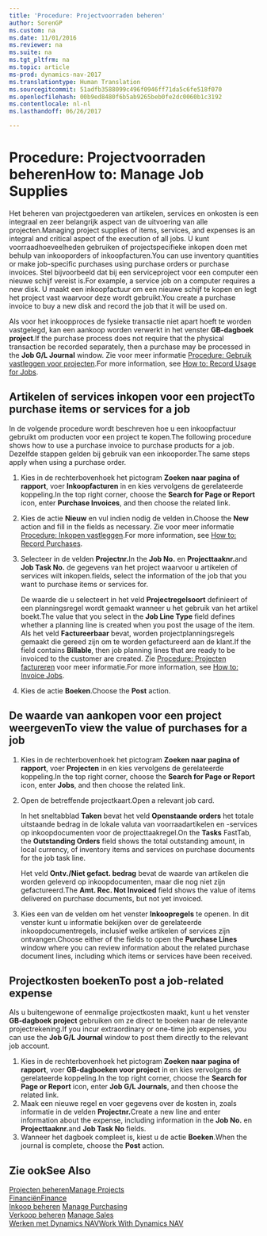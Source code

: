 ```yaml
---
title: 'Procedure: Projectvoorraden beheren'
author: SorenGP
ms.custom: na
ms.date: 11/01/2016
ms.reviewer: na
ms.suite: na
ms.tgt_pltfrm: na
ms.topic: article
ms-prod: dynamics-nav-2017
ms.translationtype: Human Translation
ms.sourcegitcommit: 51adfb3588099c496f0946ff71da5c6fe518f070
ms.openlocfilehash: 00b9ed8480f6b5ab9265beb0fe2dc0060b1c3192
ms.contentlocale: nl-nl
ms.lasthandoff: 06/26/2017

---
```


# <a name="how-to-manage-job-supplies"></a><span data-ttu-id="2da28-102">Procedure: Projectvoorraden beheren</span><span class="sxs-lookup"><span data-stu-id="2da28-102">How to: Manage Job Supplies</span></span>
<span data-ttu-id="2da28-103">Het beheren van projectgoederen van artikelen, services en onkosten is een integraal en zeer belangrijk aspect van de uitvoering van alle projecten.</span><span class="sxs-lookup"><span data-stu-id="2da28-103">Managing project supplies of items, services, and expenses is an integral and critical aspect of the execution of all jobs.</span></span> <span data-ttu-id="2da28-104">U kunt voorraadhoeveelheden gebruiken of projectspecifieke inkopen doen met behulp van inkooporders of inkoopfacturen.</span><span class="sxs-lookup"><span data-stu-id="2da28-104">You can use inventory quantities or make job-specific purchases using purchase orders or purchase invoices.</span></span> <span data-ttu-id="2da28-105">Stel bijvoorbeeld dat bij een serviceproject voor een computer een nieuwe schijf vereist is.</span><span class="sxs-lookup"><span data-stu-id="2da28-105">For example, a service job on a computer requires a new disk.</span></span> <span data-ttu-id="2da28-106">U maakt een inkoopfactuur om een nieuwe schijf te kopen en legt het project vast waarvoor deze wordt gebruikt.</span><span class="sxs-lookup"><span data-stu-id="2da28-106">You create a purchase invoice to buy a new disk and record the job that it will be used on.</span></span>

<span data-ttu-id="2da28-107">Als voor het inkoopproces de fysieke transactie niet apart hoeft te worden vastgelegd, kan een aankoop worden verwerkt in het venster **GB-dagboek project**.</span><span class="sxs-lookup"><span data-stu-id="2da28-107">If the purchase process does not require that the physical transaction be recorded separately, then a purchase may be processed in the **Job G/L Journal** window.</span></span> <span data-ttu-id="2da28-108">Zie voor meer informatie [Procedure: Gebruik vastleggen voor projecten](projects-how-record-job-usage.md).</span><span class="sxs-lookup"><span data-stu-id="2da28-108">For more information, see [How to: Record Usage for Jobs](projects-how-record-job-usage.md).</span></span>

## <a name="to-purchase-items-or-services-for-a-job"></a><span data-ttu-id="2da28-109">Artikelen of services inkopen voor een project</span><span class="sxs-lookup"><span data-stu-id="2da28-109">To purchase items or services for a job</span></span>
<span data-ttu-id="2da28-110">In de volgende procedure wordt beschreven hoe u een inkoopfactuur gebruikt om producten voor een project te kopen.</span><span class="sxs-lookup"><span data-stu-id="2da28-110">The following procedure shows how to use a purchase invoice to purchase products for a job.</span></span> <span data-ttu-id="2da28-111">Dezelfde stappen gelden bij gebruik van een inkooporder.</span><span class="sxs-lookup"><span data-stu-id="2da28-111">The same steps apply when using a purchase order.</span></span>  

1. <span data-ttu-id="2da28-112">Kies in de rechterbovenhoek het pictogram **Zoeken naar pagina of rapport**, voer **Inkoopfacturen** in en kies vervolgens de gerelateerde koppeling.</span><span class="sxs-lookup"><span data-stu-id="2da28-112">In the top right corner, choose the **Search for Page or Report** icon, enter **Purchase Invoices**, and then choose the related link.</span></span>  
2. <span data-ttu-id="2da28-113">Kies de actie **Nieuw** en vul indien nodig de velden in.</span><span class="sxs-lookup"><span data-stu-id="2da28-113">Choose the **New** action and fill in the fields as necessary.</span></span> <span data-ttu-id="2da28-114">Zie voor meer informatie [Procedure: Inkopen vastleggen](purchasing-how-record-purchases.md).</span><span class="sxs-lookup"><span data-stu-id="2da28-114">For more information, see [How to: Record Purchases](purchasing-how-record-purchases.md).</span></span>
3. <span data-ttu-id="2da28-115">Selecteer in de velden **Projectnr.**</span><span class="sxs-lookup"><span data-stu-id="2da28-115">In the **Job No.**</span></span> <span data-ttu-id="2da28-116">en **Projecttaaknr.**</span><span class="sxs-lookup"><span data-stu-id="2da28-116">and **Job Task No.**</span></span> <span data-ttu-id="2da28-117">de gegevens van het project waarvoor u artikelen of services wilt inkopen.</span><span class="sxs-lookup"><span data-stu-id="2da28-117">fields, select the information of the job that you want to purchase items or services for.</span></span>  

    <span data-ttu-id="2da28-118">De waarde die u selecteert in het veld **Projectregelsoort** definieert of een planningsregel wordt gemaakt wanneer u het gebruik van het artikel boekt.</span><span class="sxs-lookup"><span data-stu-id="2da28-118">The value that you select in the **Job Line Type** field defines whether a planning line is created when you post the usage of the item.</span></span> <span data-ttu-id="2da28-119">Als het veld **Factureerbaar** bevat, worden projectplanningsregels gemaakt die gereed zijn om te worden gefactureerd aan de klant.</span><span class="sxs-lookup"><span data-stu-id="2da28-119">If the field contains **Billable**, then job planning lines that are ready to be invoiced to the customer are created.</span></span> <span data-ttu-id="2da28-120">Zie [Procedure: Projecten factureren](projects-how-invoice-jobs.md) voor meer informatie.</span><span class="sxs-lookup"><span data-stu-id="2da28-120">For more information, see [How to: Invoice Jobs](projects-how-invoice-jobs.md).</span></span>

4. <span data-ttu-id="2da28-121">Kies de actie **Boeken**.</span><span class="sxs-lookup"><span data-stu-id="2da28-121">Choose the **Post** action.</span></span>

## <a name="to-view-the-value-of-purchases-for-a-job"></a><span data-ttu-id="2da28-122">De waarde van aankopen voor een project weergeven</span><span class="sxs-lookup"><span data-stu-id="2da28-122">To view the value of purchases for a job</span></span>  

1. <span data-ttu-id="2da28-123">Kies in de rechterbovenhoek het pictogram **Zoeken naar pagina of rapport**, voer **Projecten** in en kies vervolgens de gerelateerde koppeling.</span><span class="sxs-lookup"><span data-stu-id="2da28-123">In the top right corner, choose the **Search for Page or Report** icon, enter **Jobs**, and then choose the related link.</span></span>
2. <span data-ttu-id="2da28-124">Open de betreffende projectkaart.</span><span class="sxs-lookup"><span data-stu-id="2da28-124">Open a relevant job card.</span></span>

    <span data-ttu-id="2da28-125">In het sneltabblad **Taken** bevat het veld **Openstaande orders** het totale uitstaande bedrag in de lokale valuta van voorraadartikelen en -services op inkoopdocumenten voor de projecttaakregel.</span><span class="sxs-lookup"><span data-stu-id="2da28-125">On the **Tasks** FastTab, the **Outstanding Orders** field shows the total outstanding amount, in local currency, of inventory items and services on purchase documents for the job task line.</span></span>  

    <span data-ttu-id="2da28-126">Het veld **Ontv./Niet gefact. bedrag** bevat de waarde van artikelen die worden geleverd op inkoopdocumenten, maar die nog niet zijn gefactureerd.</span><span class="sxs-lookup"><span data-stu-id="2da28-126">The **Amt. Rec. Not Invoiced** field shows the value of items delivered on purchase documents, but not yet invoiced.</span></span>  

3. <span data-ttu-id="2da28-127">Kies een van de velden om het venster **Inkoopregels** te openen. In dit venster kunt u informatie bekijken over de gerelateerde inkoopdocumentregels, inclusief welke artikelen of services zijn ontvangen.</span><span class="sxs-lookup"><span data-stu-id="2da28-127">Choose either of the fields to open the **Purchase Lines** window where you can review information about the related purchase document lines, including which items or services have been received.</span></span>

## <a name="to-post-a-job-related-expense"></a><span data-ttu-id="2da28-128">Projectkosten boeken</span><span class="sxs-lookup"><span data-stu-id="2da28-128">To post a job-related expense</span></span>  
<span data-ttu-id="2da28-129">Als u buitengewone of eenmalige projectkosten maakt, kunt u het venster **GB-dagboek project** gebruiken om ze direct te boeken naar de relevante projectrekening.</span><span class="sxs-lookup"><span data-stu-id="2da28-129">If you incur extraordinary or one-time job expenses, you can use the **Job G/L Journal** window to post them directly to the relevant job account.</span></span>

1. <span data-ttu-id="2da28-130">Kies in de rechterbovenhoek het pictogram **Zoeken naar pagina of rapport**, voer **GB-dagboeken voor project** in en kies vervolgens de gerelateerde koppeling.</span><span class="sxs-lookup"><span data-stu-id="2da28-130">In the top right corner, choose the **Search for Page or Report** icon, enter **Job G/L Journals**, and then choose the related link.</span></span>  
2. <span data-ttu-id="2da28-131">Maak een nieuwe regel en voer gegevens over de kosten in, zoals informatie in de velden **Projectnr.**</span><span class="sxs-lookup"><span data-stu-id="2da28-131">Create a new line and enter information about the expense, including information in the **Job No.**</span></span> <span data-ttu-id="2da28-132">en **Projecttaaknr.**</span><span class="sxs-lookup"><span data-stu-id="2da28-132">and **Job Task No** fields.</span></span>  
3. <span data-ttu-id="2da28-133">Wanneer het dagboek compleet is, kiest u de actie **Boeken**.</span><span class="sxs-lookup"><span data-stu-id="2da28-133">When the journal is complete, choose the **Post** action.</span></span>


## <a name="see-also"></a><span data-ttu-id="2da28-134">Zie ook</span><span class="sxs-lookup"><span data-stu-id="2da28-134">See Also</span></span>
[<span data-ttu-id="2da28-135">Projecten beheren</span><span class="sxs-lookup"><span data-stu-id="2da28-135">Manage Projects</span></span>](projects-manage-projects.md)  
[<span data-ttu-id="2da28-136">Financiën</span><span class="sxs-lookup"><span data-stu-id="2da28-136">Finance</span></span>](finance-setup.md)  
<span data-ttu-id="2da28-137">[Inkoop beheren](purchasing-manage-purchasing.md)       </span><span class="sxs-lookup"><span data-stu-id="2da28-137">[Manage Purchasing](purchasing-manage-purchasing.md)       </span></span>  
<span data-ttu-id="2da28-138">[Verkoop beheren](sales-manage-sales.md)    </span><span class="sxs-lookup"><span data-stu-id="2da28-138">[Manage Sales](sales-manage-sales.md)    </span></span>  
[<span data-ttu-id="2da28-139">Werken met Dynamics NAV</span><span class="sxs-lookup"><span data-stu-id="2da28-139">Work With Dynamics NAV</span></span>](ui-work-product.md)  

